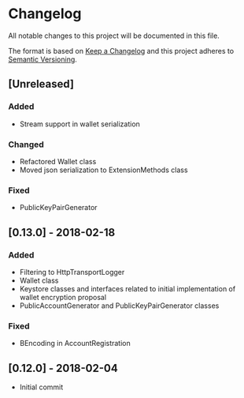 ﻿# Changelog
All notable changes to this project will be documented in this file.

The format is based on [Keep a Changelog](http://keepachangelog.com/en/1.0.0/)
and this project adheres to [Semantic Versioning](http://semver.org/spec/v2.0.0.html).

## [Unreleased]

### Added
- Stream support in wallet serialization

### Changed
- Refactored Wallet class
- Moved json serialization to ExtensionMethods class

### Fixed
- PublicKeyPairGenerator

## [0.13.0] - 2018-02-18
### Added
- Filtering to HttpTransportLogger
- Wallet class
- Keystore classes and interfaces related to initial implementation of wallet encryption proposal
- PublicAccountGenerator and PublicKeyPairGenerator classes

### Fixed
- BEncoding in AccountRegistration



## [0.12.0] - 2018-02-04
- Initial commit